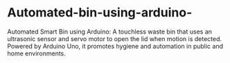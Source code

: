 # Automated-bin-using-arduino-
Automated Smart Bin using Arduino: A touchless waste bin that uses an ultrasonic sensor and servo motor to open the lid when motion is detected. Powered by Arduino Uno, it promotes hygiene and automation in public and home environments.
